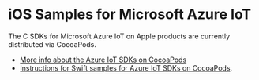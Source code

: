 # iOS Samples for Microsoft Azure IoT

The C SDKs for Microsoft Azure IoT on Apple products are currently distributed via CocoaPods.

* [More info about the Azure IoT SDKs on CocoaPods](CocoaPods.md)</br>
* [Instructions for Swift samples for Azure IoT SDKs on CocoaPods](./CocoaPods-Samples.md). 
